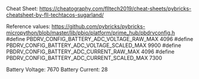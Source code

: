 Cheat Sheet: https://cheatography.com/flltech2019/cheat-sheets/pybricks-cheatsheet-by-fll-techtacos-sugarland/


Reference values: 
https://github.com/pybricks/pybricks-micropython/blob/master/lib/pbio/platform/prime_hub/pbdrvconfig.h
#define PBDRV_CONFIG_BATTERY_ADC_VOLTAGE_RAW_MAX    4096
#define PBDRV_CONFIG_BATTERY_ADC_VOLTAGE_SCALED_MAX 9900
#define PBDRV_CONFIG_BATTERY_ADC_CURRENT_RAW_MAX    4096
#define PBDRV_CONFIG_BATTERY_ADC_CURRENT_SCALED_MAX 7300


Battery Voltage: 7670
Battery Current: 28

